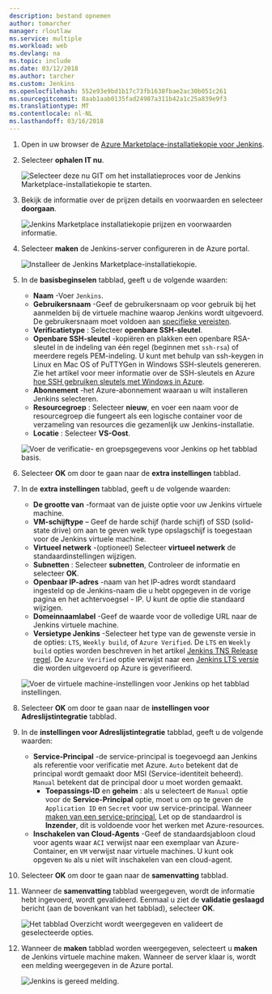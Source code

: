 ```yaml
---
description: bestand opnemen
author: tomarcher
manager: rloutlaw
ms.service: multiple
ms.workload: web
ms.devlang: na
ms.topic: include
ms.date: 03/12/2018
ms.author: tarcher
ms.custom: Jenkins
ms.openlocfilehash: 552e93e9bd1b17c73fb1638fbae2ac30b051c261
ms.sourcegitcommit: 8aab1aab0135fad24987a311b42a1c25a839e9f3
ms.translationtype: MT
ms.contentlocale: nl-NL
ms.lasthandoff: 03/16/2018
---
```

1. Open in uw browser de [Azure Marketplace-installatiekopie voor Jenkins](https://azuremarketplace.microsoft.com/marketplace/apps/azure-oss.jenkins?tab=Overview).

1. Selecteer **ophalen IT nu**.

    ![Selecteer deze nu GIT om het installatieproces voor de Jenkins Marketplace-installatiekopie te starten.](./media/jenkins-install-from-azure-marketplace-image/jenkins-install-get-it-now.png)

1. Bekijk de informatie over de prijzen details en voorwaarden en selecteer **doorgaan**.

    ![Jenkins Marketplace installatiekopie prijzen en voorwaarden informatie.](./media/jenkins-install-from-azure-marketplace-image/jenkins-install-pricing-and-terms.png)

1. Selecteer **maken** de Jenkins-server configureren in de Azure portal. 

    ![Installeer de Jenkins Marketplace-installatiekopie.](./media/jenkins-install-from-azure-marketplace-image/jenkins-install-create.png)

1. In de **basisbeginselen** tabblad, geeft u de volgende waarden:

    - **Naam** -Voer `Jenkins`.
    - **Gebruikersnaam** -Geef de gebruikersnaam op voor gebruik bij het aanmelden bij de virtuele machine waarop Jenkins wordt uitgevoerd. De gebruikersnaam moet voldoen aan [specifieke vereisten](/azure/virtual-machines/linux/faq#what-are-the-username-requirements-when-creating-a-vm).
    - **Verificatietype** : Selecteer **openbare SSH-sleutel**.
    - **Openbare SSH-sleutel** -kopiëren en plakken een openbare RSA-sleutel in de indeling van één regel (beginnen met `ssh-rsa`) of meerdere regels PEM-indeling. U kunt met behulp van ssh-keygen in Linux en Mac OS of PuTTYGen in Windows SSH-sleutels genereren. Zie het artikel voor meer informatie over de SSH-sleutels en Azure [hoe SSH gebruiken sleutels met Windows in Azure](/azure/virtual-machines/linux/ssh-from-windows).
    - **Abonnement** -het Azure-abonnement waaraan u wilt installeren Jenkins selecteren.
    - **Resourcegroep** : Selecteer **nieuw**, en voer een naam voor de resourcegroep die fungeert als een logische container voor de verzameling van resources die gezamenlijk uw Jenkins-installatie.
    - **Locatie** : Selecteer **VS-Oost**.

    ![Voer de verificatie- en groepsgegevens voor Jenkins op het tabblad basis.](./media/jenkins-install-from-azure-marketplace-image/jenkins-configure-basic.png)

1. Selecteer **OK** om door te gaan naar de **extra instellingen** tabblad. 

1. In de **extra instellingen** tabblad, geeft u de volgende waarden:

    - **De grootte van** -formaat van de juiste optie voor uw Jenkins virtuele machine.
    - **VM-schijftype** – Geef de harde schijf (harde schijf) of SSD (solid-state drive) om aan te geven welk type opslagschijf is toegestaan voor de Jenkins virtuele machine.
    - **Virtueel netwerk** -(optioneel) Selecteer **virtueel netwerk** de standaardinstellingen wijzigen.
    - **Subnetten** : Selecteer **subnetten**, Controleer de informatie en selecteer **OK**.
    - **Openbaar IP-adres** -naam van het IP-adres wordt standaard ingesteld op de Jenkins-naam die u hebt opgegeven in de vorige pagina en het achtervoegsel - IP. U kunt de optie die standaard wijzigen.
    - **Domeinnaamlabel** -Geef de waarde voor de volledige URL naar de Jenkins virtuele machine.
    - **Versietype Jenkins** -Selecteer het type van de gewenste versie in de opties: `LTS`, `Weekly build`, of `Azure Verified`. De `LTS` en `Weekly build` opties worden beschreven in het artikel [Jenkins TNS Release regel](https://jenkins.io/download/lts/). De `Azure Verified` optie verwijst naar een [Jenkins LTS versie](https://jenkins.io/download/lts/) die worden uitgevoerd op Azure is geverifieerd. 

    ![Voer de virtuele machine-instellingen voor Jenkins op het tabblad instellingen.](./media/jenkins-install-from-azure-marketplace-image/jenkins-configure-settings.png)

1. Selecteer **OK** om door te gaan naar de **instellingen voor Adreslijstintegratie** tabblad.

1. In de **instellingen voor Adreslijstintegratie** tabblad, geeft u de volgende waarden:

    - **Service-Principal** -de service-principal is toegevoegd aan Jenkins als referentie voor verificatie met Azure. `Auto` betekent dat de principal wordt gemaakt door MSI (Service-identiteit beheerd). `Manual` betekent dat de principal door u moet worden gemaakt. 
        - **Toepassings-ID** en **geheim** : als u selecteert de `Manual` optie voor de **Service-Principal** optie, moet u om op te geven de `Application ID` en `Secret` voor uw service-principal. Wanneer [maken van een service-principal](/cli/azure/create-an-azure-service-principal-azure-cli), Let op de standaardrol is **Inzender**, dit is voldoende voor het werken met Azure-resources.
    - **Inschakelen van Cloud-Agents** -Geef de standaardsjabloon cloud voor agents waar `ACI` verwijst naar een exemplaar van Azure-Container, en `VM` verwijst naar virtuele machines. U kunt ook opgeven `No` als u niet wilt inschakelen van een cloud-agent.

1. Selecteer **OK** om door te gaan naar de **samenvatting** tabblad.

1. Wanneer de **samenvatting** tabblad weergegeven, wordt de informatie hebt ingevoerd, wordt gevalideerd. Eenmaal u ziet de **validatie geslaagd** bericht (aan de bovenkant van het tabblad), selecteer **OK**. 

    ![Het tabblad Overzicht wordt weergegeven en valideert de geselecteerde opties.](./media/jenkins-install-from-azure-marketplace-image/jenkins-configure-summary.png)

1. Wanneer de **maken** tabblad worden weergegeven, selecteert u **maken** de Jenkins virtuele machine maken. Wanneer de server klaar is, wordt een melding weergegeven in de Azure portal.

    ![Jenkins is gereed melding.](./media/jenkins-install-from-azure-marketplace-image/jenkins-install-notification.png)